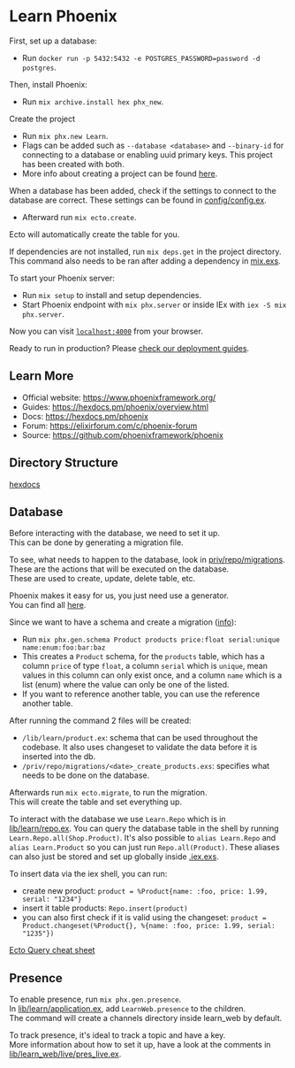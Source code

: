 # Learn Phoenix

First, set up a database:

- Run `docker run -p 5432:5432 -e POSTGRES_PASSWORD=password -d postgres`.

Then, install Phoenix:

- Run `mix archive.install hex phx_new`.

Create the project

- Run `mix phx.new Learn`.
- Flags can be added such as `--database <database>` and `--binary-id` for connecting to a database or enabling uuid primary keys. This project has been created with both.
- More info about creating a project can be found [here](https://hexdocs.pm/phoenix/Mix.Tasks.Phx.New.html).

When a database has been added, check if the settings to connect to the database are correct. These settings can be found in [config/config.ex](config/config.ex).

- Afterward run `mix ecto.create`.

Ecto will automatically create the table for you.

If dependencies are not installed, run `mix deps.get` in the project directory. This command also needs to be ran after adding a dependency in [mix.exs](mix.exs).

To start your Phoenix server:

- Run `mix setup` to install and setup dependencies.
- Start Phoenix endpoint with `mix phx.server` or inside IEx with `iex -S mix phx.server`.

Now you can visit [`localhost:4000`](http://localhost:4000) from your browser.

Ready to run in production? Please [check our deployment guides](https://hexdocs.pm/phoenix/deployment.html).

## Learn More

- Official website: <https://www.phoenixframework.org/>
- Guides: <https://hexdocs.pm/phoenix/overview.html>
- Docs: <https://hexdocs.pm/phoenix>
- Forum: <https://elixirforum.com/c/phoenix-forum>
- Source: <https://github.com/phoenixframework/phoenix>

## Directory Structure

[hexdocs](https://hexdocs.pm/phoenix/directory_structure.html)

## Database

Before interacting with the database, we need to set it up.\
This can be done by generating a migration file.

To see, what needs to happen to the database, look in [priv/repo/migrations](/priv/repo/migrations).\
These are the actions that will be executed on the database.\
These are used to create, update, delete table, etc.

Phoenix makes it easy for us, you just need use a generator.\
You can find all [here](https://hexdocs.pm/phoenix/Mix.Tasks.Phx.Gen.html).

Since we want to have a schema and create a migration ([info](https://hexdocs.pm/phoenix/Mix.Tasks.Phx.Gen.Schema.html)):

- Run `mix phx.gen.schema Product products price:float serial:unique name:enum:foo:bar:baz`
- This creates a `Product` schema, for the `products` table, which has a column `price` of type `float`, a column `serial` which is `unique`, mean values in this column can only exist once, and a column `name` which is a list (enum) where the value can only be one of the listed.
- If you want to reference another table, you can use the reference another table.

After running the command 2 files will be created:

- `/lib/learn/product.ex`: schema that can be used throughout the codebase. It also uses changeset to validate the data before it is inserted into the db.
- `/priv/repo/migrations/<date>_create_products.exs`: specifies what needs to be done on the database.

Afterwards run `mix ecto.migrate`, to run the migration.\
This will create the table and set everything up.

To interact with the database we use `Learn.Repo` which is in [lib/learn/repo.ex](lib/learn/repo.ex).
You can query the database table in the shell by running `Learn.Repo.all(Shop.Product)`. It's also possible to `alias Learn.Repo` and `alias Learn.Product` so you can just run `Repo.all(Product)`. These aliases can also just be stored and set up globally inside [.iex.exs](.iex.exs).

To insert data via the iex shell, you can run:

- create new product: `product = %Product{name: :foo, price: 1.99, serial: "1234"}`
- insert it table products: `Repo.insert(product)`
- you can also first check if it is valid using the changeset: `product = Product.changeset(%Product{}, %{name: :foo, price: 1.99, serial: "1235"})`

[Ecto Query cheat sheet](https://hexdocs.pm/ecto/3.10.1/crud.html)

## Presence

To enable presence, run `mix phx.gen.presence`.\
In [lib/learn/application.ex](lib/learn/applications), add `LearnWeb.presence` to the children.\
The command will create a channels directory inside learn_web by default.

To track presence, it's ideal to track a topic and have a key.\
More information about how to set it up, have a look at the comments in [lib/learn_web/live/pres_live.ex](lib/learn_web/live/pres_live.ex).
